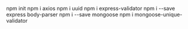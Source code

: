 npm init
npm i axios
npm i uuid
npm i express-validator
npm i --save express body-parser
npm i --save mongoose
npm i mongoose-unique-validator

